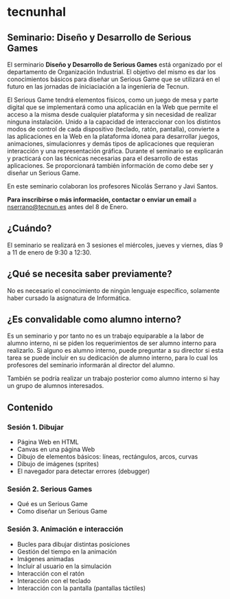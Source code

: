 # tecnunhal

## Seminario: Diseño y Desarrollo de Serious Games
El serminario **Diseño y Desarrollo de Serious Games** est&aacute; organizado por el departamento de Organizaci&oacute;n Industrial. El objetivo del mismo es dar los conocimientos b&aacute;sicos para diseñar un Serious Game que se utilizar&aacute; en el futuro en las jornadas de iniciaciaci&oacute;n a la ingenieria de Tecnun.

El Serious Game tendrá elementos f&iacute;sicos, como un juego de mesa y parte digital que se implementar&aacute; como una aplicaci&aacute;n en la Web que permite el acceso a la misma desde cualquier plataforma y sin necesidad de realizar ninguna instalaci&oacute;n. Unido a la capacidad de interaccionar con los distintos modos de control de cada dispositivo (teclado, rat&oacute;n, pantalla), convierte a las aplicaciones en la Web en la plataforma idonea para desarrollar juegos, animaciones, simulacionres y dem&aacute;s tipos de aplicaciones que requieran interacci&oacute;n y una representaci&oacute;n gr&aacute;fica. Durante el seminario se explicar&aacute;n y practicar&aacute; con las t&eacute;cnicas necesarias para el desarrollo de estas aplicaciones. Se proporcionar&aacute; tambi&eacute;n informaci&oacute;n de como debe ser y dise&ntilde;ar un Serious Game.

En este seminario colaboran los profesores Nicolás Serrano y Javi Santos.

**Para inscribirse o m&aacute;s información, contactar o enviar un email** a nserrano@tecnun.es antes del 8 de Enero.

## ¿Cu&aacute;ndo?
El seminario se realizar&aacute; en 3 sesiones el mi&eacute;rcoles, jueves y viernes, días 9 a 11 de enero de 9:30 a 12:30.

## ¿Qué se necesita saber previamente?
No es necesario el conocimiento de ning&uacute;n lenguaje espec&iacute;fico, solamente haber cursado la asignatura de Inform&aacute;tica.

## ¿Es convalidable como alumno interno?
Es un seminario y por tanto no es un trabajo equiparable a la labor de alumno interno, ni se piden los requerimientos de ser alumno interno para realizarlo. Si alguno es alumno interno, puede preguntar a su director si esta tarea se puede incluir en su dedicación de alumno interno, para lo cual los profesores del seminario informarán al director del alumno.

Tambi&eacute;n se podr&iacute;a realizar un trabajo posterior como alumno interno si hay un grupo de alumnos interesados.

## Contenido
### Sesi&oacute;n 1. Dibujar
- P&aacute;gina Web en HTML
- Canvas en una p&aacute;gina Web
- Dibujo de elementos b&aacute;sicos: l&iacute;neas, rect&aacute;ngulos, arcos, curvas
- Dibujo de imágenes (sprites)
- El navegador para detectar errores (debugger)

### Sesi&oacute;n 2. Serious Games
- Qu&eacute; es un Serious Game
- Como dise&ntilde;ar un Serious Game

### Sesi&oacute;n 3. Animaci&oacute;n e interacci&oacute;n
- Bucles para dibujar distintas posiciones
- Gesti&oacute;n del tiempo en la animaci&oacute;n
- Im&aacute;genes animadas
- Incluir al usuario en la simulación
- Interacci&oacute;n con el ratón
- Interacci&oacute;n con el teclado
- Interacci&oacute;n con la pantalla (pantallas t&aacute;ctiles)


